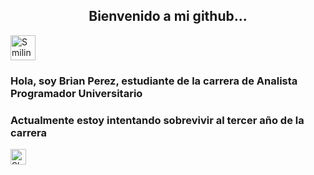 <h2 display="inline" align="center">Bienvenido a mi github...</h2>
<img src="https://raw.githubusercontent.com/Tarikul-Islam-Anik/Animated-Fluent-Emojis/master/Emojis/Smilies/Smiling%20Face.png" alt="Smiling Face" width="40" height="40" />

<h3>Hola, soy Brian Perez, estudiante de la carrera de Analista Programador Universitario</h3>
<h3 display="inline" >Actualmente estoy intentando sobrevivir al tercer año de la carrera </h3> <img src="https://raw.githubusercontent.com/Tarikul-Islam-Anik/Animated-Fluent-Emojis/master/Emojis/Smilies/Skull.png" alt="Skull" width="25" height="25" />